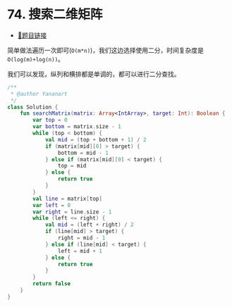 # 74. 搜索二维矩阵

- [🔗题目链接](https://leetcode-cn.com/problems/search-a-2d-matrix/)

简单做法遍历一次即可(`O(m*n)`)，我们这边选择使用二分，时间复杂度是`O(log(m)+log(n))`。

我们可以发现，纵列和横排都是单调的，都可以进行二分查找。

```kotlin
/**
 * @author Yananart
 */
class Solution {
    fun searchMatrix(matrix: Array<IntArray>, target: Int): Boolean {
        var top = 0
        var bottom = matrix.size - 1
        while (top < bottom) {
            val mid = (top + bottom + 1) / 2
            if (matrix[mid][0] > target) {
                bottom = mid - 1
            } else if (matrix[mid][0] < target) {
                top = mid
            } else {
                return true
            }
        }
        val line = matrix[top]
        var left = 0
        var right = line.size - 1
        while (left <= right) {
            val mid = (left + right) / 2
            if (line[mid] > target) {
                right = mid - 1
            } else if (line[mid] < target) {
                left = mid + 1
            } else {
                return true
            }
        }
        return false
    }
}
```

